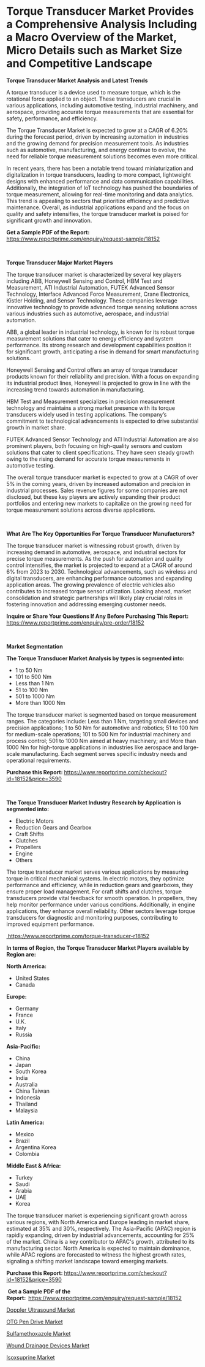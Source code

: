 <p><h1>Torque Transducer Market Provides a Comprehensive Analysis Including a Macro Overview of the Market, Micro Details such as Market Size and Competitive Landscape</h1></p><p><strong>Torque Transducer Market Analysis and Latest Trends</strong></p>
<p><p>A torque transducer is a device used to measure torque, which is the rotational force applied to an object. These transducers are crucial in various applications, including automotive testing, industrial machinery, and aerospace, providing accurate torque measurements that are essential for safety, performance, and efficiency.</p><p>The Torque Transducer Market is expected to grow at a CAGR of 6.20% during the forecast period, driven by increasing automation in industries and the growing demand for precision measurement tools. As industries such as automotive, manufacturing, and energy continue to evolve, the need for reliable torque measurement solutions becomes even more critical. </p><p>In recent years, there has been a notable trend toward miniaturization and digitalization in torque transducers, leading to more compact, lightweight designs with enhanced performance and data communication capabilities. Additionally, the integration of IoT technology has pushed the boundaries of torque measurement, allowing for real-time monitoring and data analytics. This trend is appealing to sectors that prioritize efficiency and predictive maintenance. Overall, as industrial applications expand and the focus on quality and safety intensifies, the torque transducer market is poised for significant growth and innovation.</p></p>
<p><strong>Get a Sample PDF of the Report:&nbsp;</strong> <a href="https://www.reportprime.com/enquiry/request-sample/18152?utm_campaign=118&utm_medium=2&utm_source=Github&utm_content=ia&utm_term=20112024&utm_id=torque-transducer">https://www.reportprime.com/enquiry/request-sample/18152</a></p>
<p>&nbsp;</p>
<p><strong>Torque Transducer Major Market Players</strong></p>
<p><p>The torque transducer market is characterized by several key players including ABB, Honeywell Sensing and Control, HBM Test and Measurement, ATI Industrial Automation, FUTEK Advanced Sensor Technology, Interface Advanced Force Measurement, Crane Electronics, Kistler Holding, and Sensor Technology. These companies leverage innovative technology to provide advanced torque sensing solutions across various industries such as automotive, aerospace, and industrial automation.</p><p>ABB, a global leader in industrial technology, is known for its robust torque measurement solutions that cater to energy efficiency and system performance. Its strong research and development capabilities position it for significant growth, anticipating a rise in demand for smart manufacturing solutions. </p><p>Honeywell Sensing and Control offers an array of torque transducer products known for their reliability and precision. With a focus on expanding its industrial product lines, Honeywell is projected to grow in line with the increasing trend towards automation in manufacturing.</p><p>HBM Test and Measurement specializes in precision measurement technology and maintains a strong market presence with its torque transducers widely used in testing applications. The company’s commitment to technological advancements is expected to drive substantial growth in market share.</p><p>FUTEK Advanced Sensor Technology and ATI Industrial Automation are also prominent players, both focusing on high-quality sensors and custom solutions that cater to client specifications. They have seen steady growth owing to the rising demand for accurate torque measurements in automotive testing.</p><p>The overall torque transducer market is expected to grow at a CAGR of over 5% in the coming years, driven by increased automation and precision in industrial processes. Sales revenue figures for some companies are not disclosed, but these key players are actively expanding their product portfolios and entering new markets to capitalize on the growing need for torque measurement solutions across diverse applications.</p></p>
<p>&nbsp;</p>
<p><strong>What Are The Key Opportunities For Torque Transducer Manufacturers?</strong></p>
<p><p>The torque transducer market is witnessing robust growth, driven by increasing demand in automotive, aerospace, and industrial sectors for precise torque measurements. As the push for automation and quality control intensifies, the market is projected to expand at a CAGR of around 6% from 2023 to 2030. Technological advancements, such as wireless and digital transducers, are enhancing performance outcomes and expanding application areas. The growing prevalence of electric vehicles also contributes to increased torque sensor utilization. Looking ahead, market consolidation and strategic partnerships will likely play crucial roles in fostering innovation and addressing emerging customer needs.</p></p>
<p><strong>Inquire or Share Your Questions If Any Before Purchasing This Report:</strong> <a href="https://www.reportprime.com/enquiry/pre-order/18152?utm_campaign=118&utm_medium=2&utm_source=Github&utm_content=ia&utm_term=20112024&utm_id=torque-transducer">https://www.reportprime.com/enquiry/pre-order/18152</a></p>
<p>&nbsp;</p>
<p><strong>Market Segmentation</strong></p>
<p><strong>The Torque Transducer Market Analysis by types is segmented into:</strong></p>
<p><ul><li>1 to 50 Nm</li><li>101 to 500 Nm</li><li>Less than 1 Nm</li><li>51 to 100 Nm</li><li>501 to 1000 Nm</li><li>More than 1000 Nm</li></ul></p>
<p><p>The torque transducer market is segmented based on torque measurement ranges. The categories include: Less than 1 Nm, targeting small devices and precision applications; 1 to 50 Nm for automotive and robotics; 51 to 100 Nm for medium-scale operations; 101 to 500 Nm for industrial machinery and process control; 501 to 1000 Nm aimed at heavy machinery; and More than 1000 Nm for high-torque applications in industries like aerospace and large-scale manufacturing. Each segment serves specific industry needs and operational requirements.</p></p>
<p><strong>Purchase this Report:&nbsp;</strong><a href="https://www.reportprime.com/checkout?id=18152&price=3590&utm_campaign=118&utm_medium=2&utm_source=Github&utm_content=ia&utm_term=20112024&utm_id=torque-transducer">https://www.reportprime.com/checkout?id=18152&price=3590</a></p>
<p>&nbsp;</p>
<p><strong>The Torque Transducer Market Industry Research by Application is segmented into:</strong></p>
<p><ul><li>Electric Motors</li><li>Reduction Gears and Gearbox</li><li>Craft Shifts</li><li>Clutches</li><li>Propellers</li><li>Engine</li><li>Others</li></ul></p>
<p><p>The torque transducer market serves various applications by measuring torque in critical mechanical systems. In electric motors, they optimize performance and efficiency, while in reduction gears and gearboxes, they ensure proper load management. For craft shifts and clutches, torque transducers provide vital feedback for smooth operation. In propellers, they help monitor performance under various conditions. Additionally, in engine applications, they enhance overall reliability. Other sectors leverage torque transducers for diagnostic and monitoring purposes, contributing to improved equipment performance.</p></p>
<p><a href="https://www.reportprime.com/torque-transducer-r18152?utm_campaign=118&utm_medium=2&utm_source=Github&utm_content=ia&utm_term=20112024&utm_id=torque-transducer">&nbsp;https://www.reportprime.com/torque-transducer-r18152</a></p>
<p><strong>In terms of Region, the Torque Transducer Market Players available by Region are:</strong></p>
<p>
    <p> <strong> North America: </strong>
        <ul>
            <li>United States</li>
            <li>Canada</li>
        </ul>
        </p> 
    <p> <strong> Europe: </strong>
        <ul>
            <li>Germany</li>
            <li>France</li>
            <li>U.K.</li>
            <li>Italy</li>
            <li>Russia</li>
        </ul>
        </p> 
    <p> <strong> Asia-Pacific: </strong>
        <ul>
            <li>China</li>
            <li>Japan</li>
            <li>South Korea</li>
            <li>India</li>
            <li>Australia</li>
            <li>China Taiwan</li>
            <li>Indonesia</li>
            <li>Thailand</li>
            <li>Malaysia</li>
        </ul>
        </p> 
    <p> <strong> Latin America: </strong>
        <ul>
            <li>Mexico</li>
            <li>Brazil</li>
            <li>Argentina Korea</li>
            <li>Colombia</li>
        </ul>
        </p> 
    <p> <strong> Middle East & Africa: </strong>
        <ul>
            <li>Turkey</li>
            <li>Saudi</li>
            <li>Arabia</li>
            <li>UAE</li>
            <li>Korea</li>
        </ul>
    </p>
    </p>
<p><p>The torque transducer market is experiencing significant growth across various regions, with North America and Europe leading in market share, estimated at 35% and 30%, respectively. The Asia-Pacific (APAC) region is rapidly expanding, driven by industrial advancements, accounting for 25% of the market. China is a key contributor to APAC's growth, attributed to its manufacturing sector. North America is expected to maintain dominance, while APAC regions are forecasted to witness the highest growth rates, signaling a shifting market landscape toward emerging markets.</p></p>
<p><strong>Purchase this Report: </strong><a href="https://www.reportprime.com/checkout?id=18152&price=3590&utm_campaign=118&utm_medium=2&utm_source=Github&utm_content=ia&utm_term=20112024&utm_id=torque-transducer">https://www.reportprime.com/checkout?id=18152&price=3590</a></p>
<p>&nbsp;<strong>Get a Sample PDF of the Report:&nbsp;&nbsp;</strong><a href="https://www.reportprime.com/enquiry/request-sample/18152?utm_campaign=118&utm_medium=2&utm_source=Github&utm_content=ia&utm_term=20112024&utm_id=torque-transducer">https://www.reportprime.com/enquiry/request-sample/18152</a></p>
<p><strong></strong></p>
<p><p><a href="https://www.linkedin.com/pulse/doppler-ultrasoundmarkets-9-cagr-analysis-projecting-7xode?utm_campaign=118&utm_medium=2&utm_source=Github&utm_content=ia&utm_term=20112024&utm_id=torque-transducer">Doppler Ultrasound Market</a></p><p><a href="https://github.com/dringals/Market-Research-Report-List-6/blob/main/otg-pen-drive-market.md?utm_campaign=118&utm_medium=2&utm_source=Github&utm_content=ia&utm_term=20112024&utm_id=torque-transducer">OTG Pen Drive Market</a></p><p><a href="https://issuu.com/reportprime-2/docs/sulfamethoxazole-market-size-2030.pptx?utm_campaign=118&utm_medium=2&utm_source=Github&utm_content=ia&utm_term=20112024&utm_id=torque-transducer">Sulfamethoxazole Market</a></p><p><a href="https://www.linkedin.com/pulse/wound-drainage-devices-market-trend-analysis-reveals-r3fhe?utm_campaign=118&utm_medium=2&utm_source=Github&utm_content=ia&utm_term=20112024&utm_id=torque-transducer">Wound Drainage Devices Market</a></p><p><a href="https://issuu.com/reportprime-2/docs/isoxsuprine-market-size-2030.pptx_dd874942e700a7?utm_campaign=118&utm_medium=2&utm_source=Github&utm_content=ia&utm_term=20112024&utm_id=torque-transducer">Isoxsuprine Market</a></p></p>